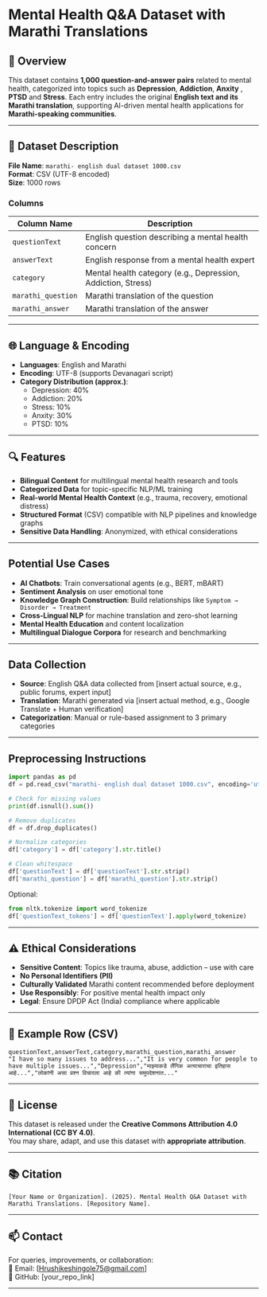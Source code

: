 
# Mental Health Q&A Dataset with Marathi Translations

## 🧠 Overview
This dataset contains **1,000 question-and-answer pairs** related to mental health, categorized into topics such as **Depression**, **Addiction**, **Anxity** , **PTSD** and **Stress**. Each entry includes the original **English text and its Marathi translation**, supporting AI-driven mental health applications for **Marathi-speaking communities**.

---

## 📁 Dataset Description

**File Name**: `marathi- english dual dataset 1000.csv`  
**Format**: CSV (UTF-8 encoded)  
**Size**: 1000 rows  

### Columns

| Column Name         | Description                                                                 |
|---------------------|-----------------------------------------------------------------------------|
| `questionText`      | English question describing a mental health concern                         |
| `answerText`        | English response from a mental health expert                                |
| `category`          | Mental health category (e.g., Depression, Addiction, Stress)                |
| `marathi_question`  | Marathi translation of the question                                         |
| `marathi_answer`    | Marathi translation of the answer                                           |

---

## 🌐 Language & Encoding
- **Languages**: English and Marathi  
- **Encoding**: UTF-8 (supports Devanagari script)  
- **Category Distribution (approx.)**:  
  - Depression: 40%  
  - Addiction:  20%  
  - Stress:     10%
  - Anxity:     30%
  - PTSD:       10%

---

## 🔍 Features

- **Bilingual Content** for multilingual mental health research and tools  
- **Categorized Data** for topic-specific NLP/ML training  
- **Real-world Mental Health Context** (e.g., trauma, recovery, emotional distress)  
- **Structured Format** (CSV) compatible with NLP pipelines and knowledge graphs  
- **Sensitive Data Handling**: Anonymized, with ethical considerations

---

##  Potential Use Cases

- **AI Chatbots**: Train conversational agents (e.g., BERT, mBART)  
-  **Sentiment Analysis** on user emotional tone  
-  **Knowledge Graph Construction**: Build relationships like `Symptom → Disorder → Treatment`  
-  **Cross-Lingual NLP** for machine translation and zero-shot learning  
-  **Mental Health Education** and content localization  
-  **Multilingual Dialogue Corpora** for research and benchmarking

---

##  Data Collection

- **Source**: English Q&A data collected from [insert actual source, e.g., public forums, expert input]  
- **Translation**: Marathi generated via [insert actual method, e.g., Google Translate + Human verification]  
- **Categorization**: Manual or rule-based assignment to 3 primary categories

---

##  Preprocessing Instructions

```python
import pandas as pd
df = pd.read_csv("marathi- english dual dataset 1000.csv", encoding='utf-8')

# Check for missing values
print(df.isnull().sum())

# Remove duplicates
df = df.drop_duplicates()

# Normalize categories
df['category'] = df['category'].str.title()

# Clean whitespace
df['questionText'] = df['questionText'].str.strip()
df['marathi_question'] = df['marathi_question'].str.strip()
```

Optional:
```python
from nltk.tokenize import word_tokenize
df['questionText_tokens'] = df['questionText'].apply(word_tokenize)
```

---

## ⚠️ Ethical Considerations

- **Sensitive Content**: Topics like trauma, abuse, addiction – use with care  
- **No Personal Identifiers (PII)**  
- **Culturally Validated** Marathi content recommended before deployment  
- **Use Responsibly**: For positive mental health impact only  
- **Legal**: Ensure DPDP Act (India) compliance where applicable

---

## 📎 Example Row (CSV)

```
questionText,answerText,category,marathi_question,marathi_answer
"I have so many issues to address...","It is very common for people to have multiple issues...","Depression","माझ्याकडे लैंगिक अत्याचाराचा इतिहास आहे...","लोकांनी असा प्रश्न विचारला आहे की त्यांना समुपदेशनात..."
```

---

## 📜 License

This dataset is released under the **Creative Commons Attribution 4.0 International (CC BY 4.0)**.  
You may share, adapt, and use this dataset with **appropriate attribution**.

---

## 📚 Citation

```
[Your Name or Organization]. (2025). Mental Health Q&A Dataset with Marathi Translations. [Repository Name].
```

---

## 📫 Contact

For queries, improvements, or collaboration:  
📧 Email: [Hrushikeshingole75@gmail.com]  
💬 GitHub: [your_repo_link]

---


